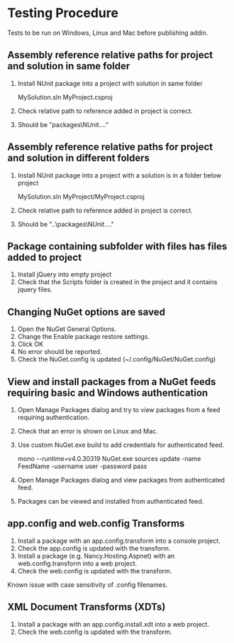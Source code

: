 # Testing Procedure

Tests to be run on Windows, Linux and Mac before publishing addin.

## Assembly reference relative paths for project and solution in same folder

1. Install NUnit package into a project with solution in same folder
 
    MySolution.sln
    MyProject.csproj

2. Check relative path to reference added in project is correct.
3. Should be "packages\NUnit...."

## Assembly reference relative paths for project and solution in different folders

1. Install NUnit package into a project with a solution is in a folder below project

    MySolution.sln 
    MyProject/MyProject.csproj

2. Check relative path to reference added in project is correct.
3. Should be "..\packages\NUnit...."

## Package containing subfolder with files has files added to project 

1. Install jQuery into empty project
2. Check that the Scripts folder is created in the project and it contains jquery files.

## Changing NuGet options are saved

1. Open the NuGet General Options.
2. Change the Enable package restore settings.
3. Click OK
4. No error should be reported.
5. Check the NuGet.config is updated (~/.config/NuGet/NuGet.config)

## View and install packages from a NuGet feeds requiring basic and Windows authentication

1. Open Manage Packages dialog and try to view packages from a feed requiring authentication.
2. Check that an error is shown on Linux and Mac.
3. Use custom NuGet.exe build to add credentials for authenticated feed.

      mono --runtime=v4.0.30319 NuGet.exe sources update  -name FeedName -username user -password pass

4. Open Manage Packages dialog and view packages from authenticated feed.
5. Packages can be viewed and installed from authenticated feed.

## app.config and web.config Transforms

1. Install a package with an app.config.transform into a console project.
2. Check the app.config is updated with the transform.
3. Install a package (e.g. Nancy.Hosting.Aspnet) with an web.config.transform into a web project.
4. Check the web.config is updated with the transform.

Known issue with case sensitivity of .config filenames.

## XML Document Transforms (XDTs)

1. Install a package with an app.config.install.xdt into a web project.
3. Check the web.config is updated with the transform.
